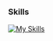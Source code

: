 ### **Skills**
[![My Skills](https://skillicons.dev/icons?i=java,js,html,cs,css,py,lua,unity,unreal)](https://skillicons.dev)
